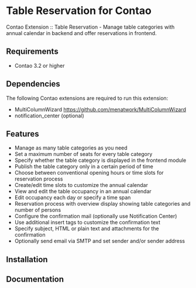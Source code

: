 Table Reservation for Contao
=======================

Contao Extension :: Table Reservation - Manage table categories with annual calendar in backend and offer reservations in frontend.


Requirements
-----------------------
+ Contao 3.2 or higher

Dependencies
-----------------------
The following Contao extensions are required to run this extension:
+ MultiColumnWizard https://github.com/menatwork/MultiColumnWizard
+ notification_center (optional)

Features
-----------------------
+ Manage as many table categories as you need
+ Set a maximum number of seats for every table category
+ Specify whether the table category is displayed in the frontend module
+ Publish the table category only in a certain period of time
+ Choose between conventional opening hours or time slots for reservation process
+ Create/edit time slots to customize the annual calendar
+ View and edit the table occupancy in an annual calendar
+ Edit occupancy each day or specify a time span
+ Reservation process with overview display showing table categories and number of persons
+ Configure the confirmation mail (optionally use Notification Center)
+ Use additional insert tags to customize the confirmation text
+ Specify subject, HTML or plain text and attachments for the confirmation
+ Optionally send email via SMTP and set sender and/or sender address

Installation
-----------------------

Documentation
-----------------------

